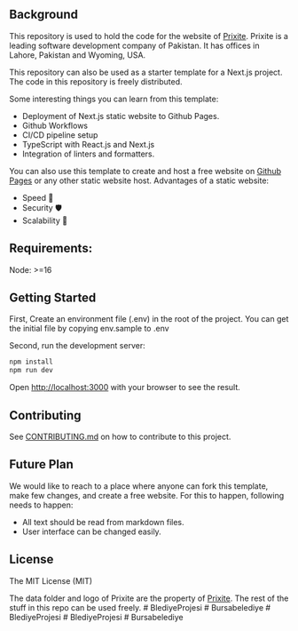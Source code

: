 ## Background

This repository is used to hold the code for the website of [Prixite](https://prixite.com). Prixite is a leading software development company of Pakistan. It has offices in Lahore, Pakistan and Wyoming, USA.

This repository can also be used as a starter template for a Next.js project. The code in this repository is freely distributed.

Some interesting things you can learn from this template:

- Deployment of Next.js static website to Github Pages.
- Github Workflows
- CI/CD pipeline setup
- TypeScript with React.js and Next.js
- Integration of linters and formatters.

You can also use this template to create and host a free website on [Github Pages](https://pages.github.com/) or any other static website host. Advantages of a static website:

- Speed 🚀
- Security 🛡️
- Scalability 🙌

## Requirements:

Node: >=16

## Getting Started

First, Create an environment file (.env) in the root of the project. You can get the initial file by copying env.sample to .env

Second, run the development server:

```bash
npm install
npm run dev
```

Open [http://localhost:3000](http://localhost:3000) with your browser to see the result.

## Contributing

See [CONTRIBUTING.md](https://github.com/prixite/prixite.github.io/blob/master/CONTRIBUTING.md) on how to contribute to this project.

## Future Plan

We would like to reach to a place where anyone can fork this template, make few changes, and create a free website. For this to happen, following needs to happen:

- All text should be read from markdown files.
- User interface can be changed easily.

## License

The MIT License (MIT)

The data folder and logo of Prixite are the property of [Prixite](https://prixite.com/). The rest of the stuff in this repo can be used freely.
#   B l e d i y e P r o j e s i  
 #   B u r s a b e l e d i y e  
 #   B l e d i y e P r o j e s i  
 #   B l e d i y e P r o j e s i  
 #   B u r s a b e l e d i y e  
 